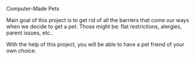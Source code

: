 Computer-Made Pets

Main goal of this project is to get rid of all the barriers that come our ways when we decide to get a pet. Those might be: flat restrictions, alergies, parent issues, etc.. 

With the help of this project, you will be able to have a pet friend of your own choice.
